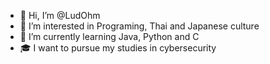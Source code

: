 - 👋 Hi, I’m @LudOhm
- 👀 I’m interested in Programing, Thai and Japanese culture
- 🌱 I’m currently learning Java, Python and C
- 🎓 I want to pursue my studies in cybersecurity

<!---
LudOhm/LudOhm is a ✨ special ✨ repository because its `README.md` (this file) appears on your GitHub profile.
You can click the Preview link to take a look at your changes.
--->
